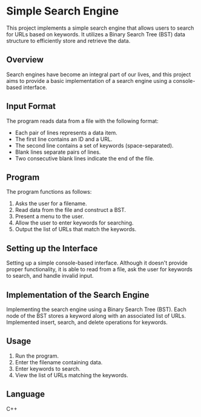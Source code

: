 # Simple Search Engine

This project implements a simple search engine that allows users to search for URLs based on keywords. It utilizes a Binary Search Tree (BST) data structure to efficiently store and retrieve the data.

## Overview

Search engines have become an integral part of our lives, and this project aims to provide a basic implementation of a search engine using a console-based interface.

## Input Format

The program reads data from a file with the following format:

- Each pair of lines represents a data item.
- The first line contains an ID and a URL.
- The second line contains a set of keywords (space-separated).
- Blank lines separate pairs of lines.
- Two consecutive blank lines indicate the end of the file.

## Program

The program functions as follows:

1. Asks the user for a filename.
2. Read data from the file and construct a BST.
3. Present a menu to the user.
4. Allow the user to enter keywords for searching.
5. Output the list of URLs that match the keywords.

## Setting up the Interface

 Setting up a simple console-based interface. Although it doesn't provide proper functionality, it is able to read from a file, ask the user for keywords to search, and handle invalid input.

## Implementation of the Search Engine

Implementing the search engine using a Binary Search Tree (BST). Each node of the BST stores a keyword along with an associated list of URLs. Implemented insert, search, and delete operations for keywords.

## Usage

1. Run the program.
2. Enter the filename containing data.
3. Enter keywords to search.
4. View the list of URLs matching the keywords.

## Language
 C++
